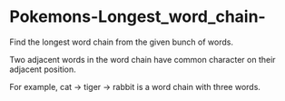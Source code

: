 # Pokemons-Longest_word_chain-

Find the longest word chain from the given bunch of words.

Two adjacent words in the word chain have common character on their adjacent position.

For example, cat -> tiger -> rabbit is a word chain with three words.